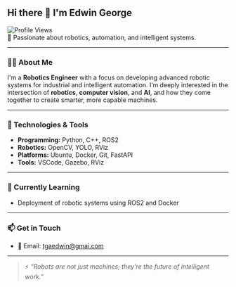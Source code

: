 ## Hi there 👋 I'm Edwin George  
![Profile Views](https://komarev.com/ghpvc/?username=edwingeorge1&color=blue)  
🚀 Passionate about robotics, automation, and intelligent systems.

---

### 👨‍💻 About Me

I'm a **Robotics Engineer** with a focus on developing advanced robotic systems for industrial and intelligent automation. I’m deeply interested in the intersection of **robotics**, **computer vision**, and **AI**, and how they come together to create smarter, more capable machines.

---

### 🔧 Technologies & Tools

- **Programming:** Python, C++, ROS2  
- **Robotics:** OpenCV, YOLO, RViz  
- **Platforms:** Ubuntu, Docker, Git, FastAPI  
- **Tools:** VSCode, Gazebo, RViz  

---

### 🌱 Currently Learning

- Deployment of robotic systems using ROS2 and Docker  

---

### 📫 Get in Touch

- 📧 Email: tgaedwin@gmai.com  

---

> ⚡ *“Robots are not just machines; they’re the future of intelligent work.”*
